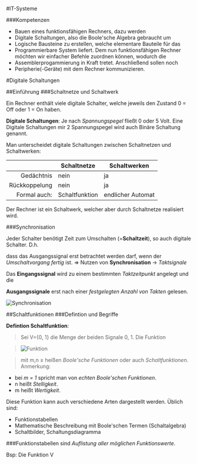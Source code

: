 #IT-Systeme

###Kompetenzen

- Bauen eines funktionsfähigen Rechners, dazu werden
- Digitale Schaltungen, also die Boole'sche Algebra gebraucht um
- Logische Bausteine zu erstellen, welche elementare Bauteile für das
- Programmierbare System liefert. Dem nun funktionsfähigen Rechner möchten wir einfacher Befehle zuordnen können, wodurch die
- Assemblerprogammierung in Kraft tretet. Anschließend sollen noch
- Peripherie(-Geräte) mit dem Rechner kommunizieren.

#Digitale Schaltungen

##Einführung
###Schaltnetze und Schaltwerk

Ein Rechner enthält viele digitale Schalter, welche jeweils den Zustand 0 = Off oder 1 = On haben. 

**Digitale Schaltungen**: Je nach _Spannungspegel_ fließt 0 oder 5 Volt. Eine Digitale Schaltungen mir 2 Spannungspegel wird auch Binäre Schaltung genannt.

Man unterscheidet digitale Schaltungen zwischen Schaltnetzen und Schaltwerken:

|             |Schaltnetze   |Schaltwerken     |
|------------:|--------------|-----------------|
|Gedächtnis   |nein          |ja			   |
|Rückkoppelung|nein          |ja			   |
|Formal auch: |Schaltfunktion|endlicher Automat|

Der Rechner ist ein Schaltwerk, welcher aber durch Schaltnetze realisiert wird.

###Synchronisation

Jeder Schalter benötigt Zeit zum Umschalten (=**Schaltzeit**), so auch digitale Schalter. D.h.

dass das Ausgangssignal erst betrachtet werden darf, wenn der _Umschaltvorgang fertig_ ist. => Nutzen von **Synchronisation** -> *Taktsignale*

Das **Eingangssignal** wird zu einem bestimmten _Taktzeitpunkt_ angelegt und die

**Ausgangssignale** erst nach einer _festgelegten Anzahl von Takten_ gelesen.

![Synchronisation](https://puu.sh/t2oUW/81acca0e05.png)

##Schaltfunktionen
###Defintion und Begriffe

**Defintion Schaltfunktion**:
>Sei V={0, 1} die Menge der beiden Signale 0, 1. Die Funktion

>![Funktion](https://puu.sh/t2oU3/803a519966.png)

>mit m,n ≥ heißen *Boole'sche Funktionen* oder auch *Schaltfunktionen*.
Anmerkung:
- bei _m = 1_ spricht man von *echten* _Boole'schen Funktionen_.
- n heißt *Stelligkeit*.
- m heißt *Wertigkeit*.

Diese Funktion kann auch verschiedene Arten dargestellt werden. Üblich sind:
- Funktionstabellen
- Mathematische Beschreibung mit Boole'schen Termen (Schaltalgebra)
- Schaltbilder, Schaltungsdiagramma

###Funktionstabellen
sind *Auflistung aller möglichen Funktionswerte*.

Bsp: Die Funktion V

